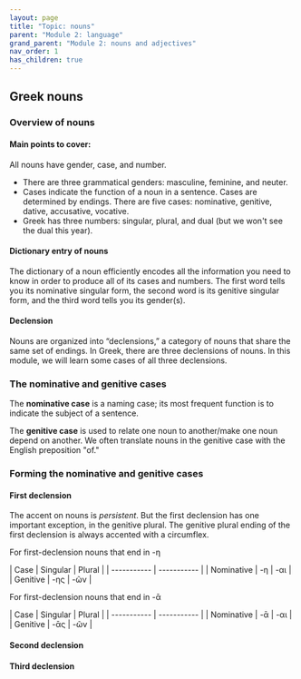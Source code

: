 ```yaml
---
layout: page
title: "Topic: nouns"
parent: "Module 2: language"
grand_parent: "Module 2: nouns and adjectives"
nav_order: 1
has_children: true
---
```



## Greek nouns 

### Overview of nouns 

#### Main points to cover:

All nouns have gender, case, and number.
- There are three grammatical genders: masculine, feminine, and neuter.
- Cases indicate the function of a noun in a sentence. Cases are determined by endings. There are five cases: nominative, genitive, dative, accusative, vocative. 
- Greek has three numbers: singular, plural, and dual (but we won't see the dual this year). 

#### Dictionary entry of nouns 

The dictionary of a noun efficiently encodes all the information you need to know in order to produce all of its cases and numbers. The first word tells you its nominative singular form, the second word is its genitive singular form, and the third word tells you its gender(s).

#### Declension 

Nouns are organized into “declensions,” a category of nouns that share the same set of endings. In Greek, there are three declensions of nouns. In this module, we will learn some cases of all three declensions.

### The nominative and genitive cases  

The **nominative case** is a naming case; its most frequent function is to indicate the subject of a sentence. 

The **genitive case** is used to relate one noun to another/make one noun depend on another. We often translate nouns in the genitive case with the English preposition "of." 

### Forming the nominative and genitive cases 

#### First declension

The accent on nouns is *persistent*. But the first declension has one important exception, in the genitive plural. The genitive plural ending of the first declension is always accented with a circumflex. 

For first-declension nouns that end in -η

| Case | Singular | Plural |
| ----------- | ----------- |
| Nominative | -η | -αι |
| Genitive | -ης | -ῶν |

For first-declension nouns that end in -ᾱ

| Case | Singular | Plural |
| ----------- | ----------- |
| Nominative | -ᾱ | -αι |
| Genitive | -ᾱς | -ῶν |

#### Second declension

#### Third declension



